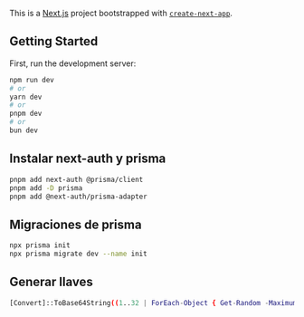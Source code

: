 This is a [Next.js](https://nextjs.org) project bootstrapped with [`create-next-app`](https://nextjs.org/docs/app/api-reference/cli/create-next-app).

## Getting Started

First, run the development server:

```bash
npm run dev
# or
yarn dev
# or
pnpm dev
# or
bun dev
```
## Instalar next-auth y prisma

```bash
pnpm add next-auth @prisma/client
pnpm add -D prisma
pnpm add @next-auth/prisma-adapter
```

## Migraciones de prisma
```bash
npx prisma init
npx prisma migrate dev --name init
```

## Generar llaves

```bash
[Convert]::ToBase64String((1..32 | ForEach-Object { Get-Random -Maximum 256 }) -as [byte[]])
```